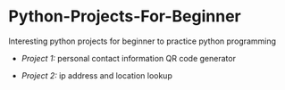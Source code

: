 # Python-Projects-For-Beginner
Interesting python projects for beginner to practice python programming

- *Project 1:* personal contact information QR code generator

- *Project 2:* ip address and location lookup
